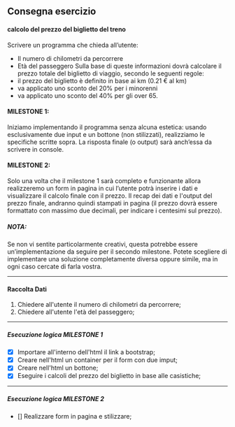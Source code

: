 ## Consegna esercizio
#### calcolo del prezzo del biglietto del treno

Scrivere un programma che chieda all’utente:
- Il numero di chilometri da percorrere
- Età del passeggero
Sulla base di queste informazioni dovrà calcolare il prezzo totale del biglietto di viaggio, secondo le seguenti regole:
- il prezzo del biglietto è definito in base ai km (0.21 € al km)
- va applicato uno sconto del 20% per i minorenni
- va applicato uno sconto del 40% per gli over 65.
#### MILESTONE 1:
Iniziamo implementando il programma senza alcuna estetica: usando esclusivamente due input e un bottone (non stilizzati), realizziamo le specifiche scritte sopra. La risposta finale (o output) sarà anch’essa da scrivere in console.

#### MILESTONE 2:
Solo una volta che il milestone 1 sarà completo e funzionante allora realizzeremo un form in pagina in cui l’utente potrà inserire i dati e visualizzare il calcolo finale con il prezzo.
Il recap dei dati e l'output del prezzo finale, andranno quindi stampati in pagina (il prezzo dovrà essere formattato con massimo due decimali, per indicare i centesimi sul prezzo).

##### NOTA:
Se non vi sentite particolarmente creativi, questa potrebbe essere un’implementazione da seguire per il secondo milestone. Potete scegliere di implementare una soluzione completamente diversa oppure simile, ma in ogni caso cercate di farla vostra.

---

#### Raccolta Dati

1. Chiedere all'utente il numero di chilometri da percorrere;
2. Chiedere all'utente l'età del passeggero;

---

##### Esecuzione logica MILESTONE 1
- [X] Importare all'interno dell'html il link a bootstrap;
- [X] Creare nell'html un container per il form con due imput;
- [X] Creare nell'html un bottone;
- [X] Eseguire i calcoli del prezzo del biglietto in base alle casistiche;
---
##### Esecuzione logica MILESTONE 2
- [] Realizzare form in pagina e stilizzare;